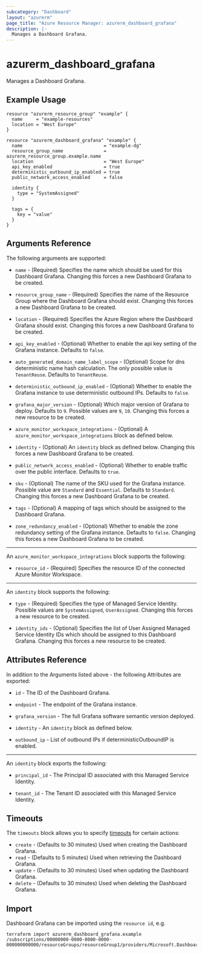```yaml
---
subcategory: "Dashboard"
layout: "azurerm"
page_title: "Azure Resource Manager: azurerm_dashboard_grafana"
description: |-
  Manages a Dashboard Grafana.
---
```


# azurerm_dashboard_grafana

Manages a Dashboard Grafana.

## Example Usage

```hcl
resource "azurerm_resource_group" "example" {
  name     = "example-resources"
  location = "West Europe"
}

resource "azurerm_dashboard_grafana" "example" {
  name                              = "example-dg"
  resource_group_name               = azurerm_resource_group.example.name
  location                          = "West Europe"
  api_key_enabled                   = true
  deterministic_outbound_ip_enabled = true
  public_network_access_enabled     = false

  identity {
    type = "SystemAssigned"
  }

  tags = {
    key = "value"
  }
}
```

## Arguments Reference

The following arguments are supported:

- `name` - (Required) Specifies the name which should be used for this Dashboard Grafana. Changing this forces a new Dashboard Grafana to be created.

- `resource_group_name` - (Required) Specifies the name of the Resource Group where the Dashboard Grafana should exist. Changing this forces a new Dashboard Grafana to be created.

- `location` - (Required) Specifies the Azure Region where the Dashboard Grafana should exist. Changing this forces a new Dashboard Grafana to be created.

- `api_key_enabled` - (Optional) Whether to enable the api key setting of the Grafana instance. Defaults to `false`.

- `auto_generated_domain_name_label_scope` - (Optional) Scope for dns deterministic name hash calculation. The only possible value is `TenantReuse`. Defaults to `TenantReuse`.

- `deterministic_outbound_ip_enabled` - (Optional) Whether to enable the Grafana instance to use deterministic outbound IPs. Defaults to `false`.

- `grafana_major_version` - (Optional) Which major version of Grafana to deploy. Defaults to `9`. Possible values are `9`, `10`. Changing this forces a new resource to be created.

- `azure_monitor_workspace_integrations` - (Optional) A `azure_monitor_workspace_integrations` block as defined below.

- `identity` - (Optional) An `identity` block as defined below. Changing this forces a new Dashboard Grafana to be created.

- `public_network_access_enabled` - (Optional) Whether to enable traffic over the public interface. Defaults to `true`.

- `sku` - (Optional) The name of the SKU used for the Grafana instance. Possible value are `Standard` and `Essential`. Defaults to `Standard`. Changing this forces a new Dashboard Grafana to be created.

- `tags` - (Optional) A mapping of tags which should be assigned to the Dashboard Grafana.

- `zone_redundancy_enabled` - (Optional) Whether to enable the zone redundancy setting of the Grafana instance. Defaults to `false`. Changing this forces a new Dashboard Grafana to be created.

---

An `azure_monitor_workspace_integrations` block supports the following:

- `resource_id` - (Required) Specifies the resource ID of the connected Azure Monitor Workspace.

---

An `identity` block supports the following:

- `type` - (Required) Specifies the type of Managed Service Identity. Possible values are `SystemAssigned`, `UserAssigned`. Changing this forces a new resource to be created.

- `identity_ids` - (Optional) Specifies the list of User Assigned Managed Service Identity IDs which should be assigned to this Dashboard Grafana. Changing this forces a new resource to be created.

## Attributes Reference

In addition to the Arguments listed above - the following Attributes are exported:

- `id` - The ID of the Dashboard Grafana.

- `endpoint` - The endpoint of the Grafana instance.

- `grafana_version` - The full Grafana software semantic version deployed.

- `identity` - An `identity` block as defined below.

- `outbound_ip` - List of outbound IPs if deterministicOutboundIP is enabled.

---

An `identity` block exports the following:

- `principal_id` - The Principal ID associated with this Managed Service Identity.

- `tenant_id` - The Tenant ID associated with this Managed Service Identity.

## Timeouts

The `timeouts` block allows you to specify [timeouts](https://www.terraform.io/docs/configuration/resources.html#timeouts) for certain actions:

- `create` - (Defaults to 30 minutes) Used when creating the Dashboard Grafana.
- `read` - (Defaults to 5 minutes) Used when retrieving the Dashboard Grafana.
- `update` - (Defaults to 30 minutes) Used when updating the Dashboard Grafana.
- `delete` - (Defaults to 30 minutes) Used when deleting the Dashboard Grafana.

## Import

Dashboard Grafana can be imported using the `resource id`, e.g.

```shell
terraform import azurerm_dashboard_grafana.example /subscriptions/00000000-0000-0000-0000-000000000000/resourceGroups/resourceGroup1/providers/Microsoft.Dashboard/grafana/workspace1
```
